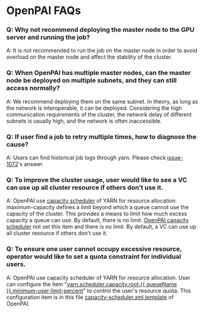 # OpenPAI FAQs

### Q: Why not recommend deploying the master node to the GPU server and running the job? 

A: It is not recommended to run the job on the master node in order to avoid overload on the master node and affect the stability of the cluster.

### Q: When OpenPAI has multiple master nodes, can the master node be deployed on multiple subnets, and they can still access normally?

A: We recommend deploying them on the same subnet. In theory, as long as the network is interoperable, it can be deployed. Considering the high communication requirements of the cluster, the network delay of different subnets is usually high, and the network is often inaccessible.

### Q: If user find a job to retry multiple times, how to diagnose the cause?

A: Users can find historical job logs through yarn. Please check [issue-1072](https://github.com/Microsoft/pai/issues/1072)'s answer.

### Q: To improve the cluster usage, user would like to see a VC can use up all cluster resource if others don’t use it.

A: OpenPAI use [capacity scheduler]((https://hadoop.apache.org/docs/r1.2.1/capacity_scheduler.html)) of YARN for resource allocation. maximum-capacity defines a limit beyond which a queue cannot use the capacity of the cluster. This provides a means to limit how much excess capacity a queue can use. By default, there is no limit. [OpenPAI capacity scheduler](../pai-management/bootstrap/hadoop-resource-manager/hadoop-resource-manager-configuration/capacity-scheduler.xml.template) not set this item and there is no limit. By default, a VC can use up all cluster resource if others don’t use it.

### Q: To ensure one user cannot occupy excessive resource, operator would like to set a quota constraint for individual users. 

A: OpenPAI use capacity scheduler of YARN for resource allocation. User can configure the item "[yarn.scheduler.capacity.root.{{ queueName }}.minimum-user-limit-percent](https://hadoop.apache.org/docs/r1.2.1/capacity_scheduler.html)" to control the user's resource quota. This configuration item is in this file [capacity-scheduler.xml.template](../pai-management/bootstrap/hadoop-resource-manager/hadoop-resource-manager-configuration/capacity-scheduler.xml.template) of OpenPAI.

